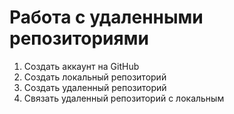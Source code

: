 # Работа с удаленными репозиториями
1. Создать аккаунт на GitHub
2. Создать локальный репозиторий 
3. Создать удаленный репозиторий
4. Связать удаленный репозиторий с локальным
